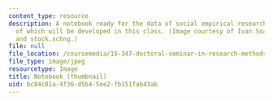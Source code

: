 ```yaml
---
content_type: resource
description: A notebook ready for the data of social empirical research, an understanding
  of which will be developed in this class. (Image courtesy of Ivan Soares Ferrer
  and stock.xchng.)
file: null
file_location: /coursemedia/15-347-doctoral-seminar-in-research-methods-i-fall-2004/bc84c81a4f36d5b45ee2fb151fab43ab_15-347f04-th.jpg
file_type: image/jpeg
resourcetype: Image
title: Notebook (thumbnail)
uid: bc84c81a-4f36-d5b4-5ee2-fb151fab43ab
---
```

